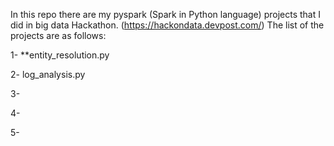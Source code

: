 In this repo there are my pyspark (Spark in Python language) projects that I did in big data Hackathon. (https://hackondata.devpost.com/)
The list of the projects are as follows:

1- **entity_resolution.py 

2- log_analysis.py

3-

4- 

5-

